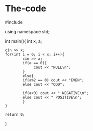 # The-code
#include <iostream>

using namespace std;

int main(){
    int x, a;
    
    cin >> x;
    for(int i = 0; i < x; i++){
            cin >> a;
            if(a == 0){
                 cout << "NULL\n";
            }
            else{
            if(a%2 == 0) cout << "EVEN";
            else cout << "ODD";
            
            if(a<0) cout << " NEGATIVE\n";
            else cout << " POSITIVE\n";
            }
    }
    
    return 0;
}
